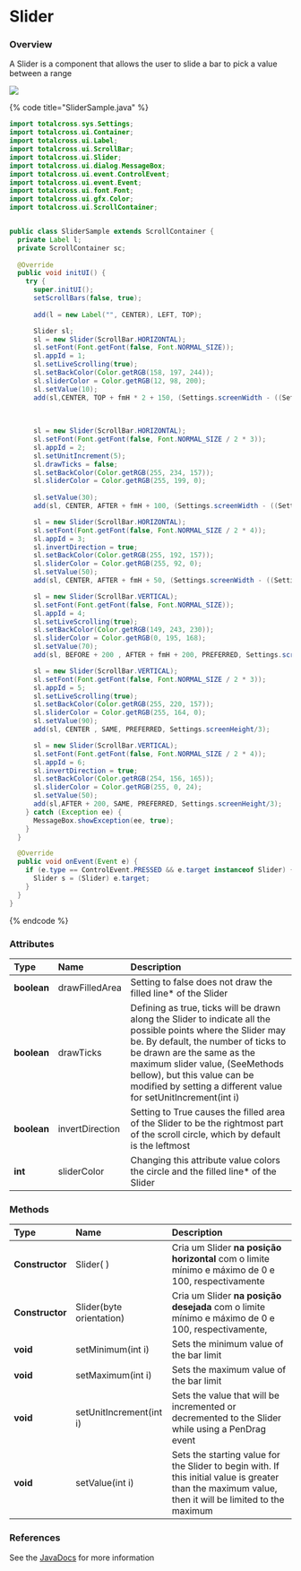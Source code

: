 # Slider

### Overview

A Slider is a component that allows the user to slide a bar to pick a value between a range

![](https://totalcross.com/documentation/img/samples/slider-sample.gif)

{% code title="SliderSample.java" %}
```java
import totalcross.sys.Settings;
import totalcross.ui.Container;
import totalcross.ui.Label;
import totalcross.ui.ScrollBar;
import totalcross.ui.Slider;
import totalcross.ui.dialog.MessageBox;
import totalcross.ui.event.ControlEvent;
import totalcross.ui.event.Event;
import totalcross.ui.font.Font;
import totalcross.ui.gfx.Color;
import totalcross.ui.ScrollContainer;


public class SliderSample extends ScrollContainer {
  private Label l;
  private ScrollContainer sc;
  
  @Override
  public void initUI() {
    try {
      super.initUI();
      setScrollBars(false, true);
      
      add(l = new Label("", CENTER), LEFT, TOP);

      Slider sl;
      sl = new Slider(ScrollBar.HORIZONTAL);
      sl.setFont(Font.getFont(false, Font.NORMAL_SIZE));
      sl.appId = 1;
      sl.setLiveScrolling(true);
      sl.setBackColor(Color.getRGB(158, 197, 244));
      sl.sliderColor = Color.getRGB(12, 98, 200);
      sl.setValue(10);
      add(sl,CENTER, TOP + fmH * 2 + 150, (Settings.screenWidth - ((Settings.screenWidth)/10)*2), PREFERRED);
      
      
      
      sl = new Slider(ScrollBar.HORIZONTAL);
      sl.setFont(Font.getFont(false, Font.NORMAL_SIZE / 2 * 3));
      sl.appId = 2;
      sl.setUnitIncrement(5);
      sl.drawTicks = false;
      sl.setBackColor(Color.getRGB(255, 234, 157));
      sl.sliderColor = Color.getRGB(255, 199, 0);
      
      sl.setValue(30);
      add(sl, CENTER, AFTER + fmH + 100, (Settings.screenWidth - ((Settings.screenWidth)/10)*2), PREFERRED);

      sl = new Slider(ScrollBar.HORIZONTAL);
      sl.setFont(Font.getFont(false, Font.NORMAL_SIZE / 2 * 4));
      sl.appId = 3;
      sl.invertDirection = true;
      sl.setBackColor(Color.getRGB(255, 192, 157));
      sl.sliderColor = Color.getRGB(255, 92, 0);
      sl.setValue(50);
      add(sl, CENTER, AFTER + fmH + 50, (Settings.screenWidth - ((Settings.screenWidth)/10)*2), PREFERRED);

      sl = new Slider(ScrollBar.VERTICAL);
      sl.setFont(Font.getFont(false, Font.NORMAL_SIZE));
      sl.appId = 4;
      sl.setLiveScrolling(true);
      sl.setBackColor(Color.getRGB(149, 243, 230));
      sl.sliderColor = Color.getRGB(0, 195, 168);
      sl.setValue(70);
      add(sl, BEFORE + 200 , AFTER + fmH + 200, PREFERRED, Settings.screenHeight/3);

      sl = new Slider(ScrollBar.VERTICAL);
      sl.setFont(Font.getFont(false, Font.NORMAL_SIZE / 2 * 3));
      sl.appId = 5;
      sl.setLiveScrolling(true);
      sl.setBackColor(Color.getRGB(255, 220, 157));
      sl.sliderColor = Color.getRGB(255, 164, 0);
      sl.setValue(90);
      add(sl, CENTER , SAME, PREFERRED, Settings.screenHeight/3);

      sl = new Slider(ScrollBar.VERTICAL);
      sl.setFont(Font.getFont(false, Font.NORMAL_SIZE / 2 * 4));
      sl.appId = 6;
      sl.invertDirection = true;
      sl.setBackColor(Color.getRGB(254, 156, 165));
      sl.sliderColor = Color.getRGB(255, 0, 24);
      sl.setValue(50);
      add(sl,AFTER + 200, SAME, PREFERRED, Settings.screenHeight/3);
    } catch (Exception ee) {
      MessageBox.showException(ee, true);
    }
  }

  @Override
  public void onEvent(Event e) {
    if (e.type == ControlEvent.PRESSED && e.target instanceof Slider) {
      Slider s = (Slider) e.target;
    }
  }
}
```
{% endcode %}

### Attributes

| Type | Name | Description |
| :--- | :--- | :--- |
| **boolean** | drawFilledArea | Setting to false does not draw the filled line\* of the Slider |
| **boolean** | drawTicks | Defining as true, ticks will be drawn along the Slider to indicate all the possible points where the Slider may be. By default, the number of ticks to be drawn are the same as the maximum slider value, \(SeeMethods bellow\), but this value can be modified by setting a different value for setUnitIncrement\(int i\) |
| **boolean** | invertDirection | Setting to True causes the filled area of the Slider to be the rightmost part of the scroll circle, which by default is the leftmost |
| **int** | sliderColor | Changing this attribute value colors the circle and the filled line\* of the Slider |

### Methods

| Type | Name | Description |
| :--- | :--- | :--- |
| **Constructor** | Slider\( \) | Cria um Slider **na posição horizontal** com o limite mínimo e máximo de 0 e 100, respectivamente |
| **Constructor** | Slider\(byte orientation\) | Cria um Slider **na posição desejada** com o limite mínimo e máximo de 0 e 100, respectivamente, |
| **void** | setMinimum\(int i\) | Sets the minimum value of the bar limit |
| **void** | setMaximum\(int i\) | Sets the maximum value of the bar limit |
| **void** | setUnitIncrement\(int i\) | Sets the value that will be incremented or decremented to the Slider while using a PenDrag event |
| **void** | setValue\(int i\) | Sets the starting value for the Slider to begin with. If this initial value is greater than the maximum value, then it will be limited to the maximum |

### **References**

See the [JavaDocs](https://rs.totalcross.com/doc/totalcross/ui/Slider.html) for more information

